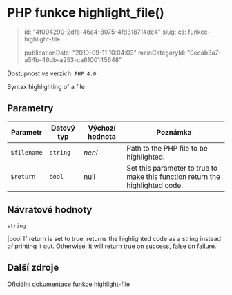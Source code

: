 PHP funkce highlight_file()
===========================

> id: "4f004290-2dfa-46a4-8075-4fd318714de4"
> slug:
> 	cs: funkce-highlight-file
>
> publicationDate: "2019-09-11 10:04:03"
> mainCategoryId: "0eeab3a7-a54b-46db-a253-ca6100145648"

Dostupnost ve verzích: `PHP 4.0`

Syntax highlighting of a file


Parametry
--------------

| Parametr | Datový typ | Výchozí hodnota | Poznámka |
|-----|-----|-----|-----|
| `$filename` | `string` | *není* | Path to the PHP file to be highlighted. |
| `$return` | `bool` | null | Set this parameter to true to make this function return the highlighted code. |


Návratové hodnoty
----------------

`string`

|bool If return is set to true, returns the highlighted
code as a string instead of printing it out. Otherwise, it will return
true on success, false on failure.

Další zdroje
------------

[Oficiální dokumentace funkce highlight-file](https://www.php.net/manual/en/function.highlight-file.php)
